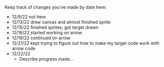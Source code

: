 Keep track of changes you've made by date here:

* 12/9/22
  not here
* 12/13/22
  drew canvas and almost finished sprite
* 12/15/22
  finished sprites, got target drawn
* 12/16/22
  started working on arrow
* 12/19/22
  continued on arrow
* 12/21/22
kept trying to figure out how to make my target code work with arrow code
* 12/22/22
  * Describe progress made...
